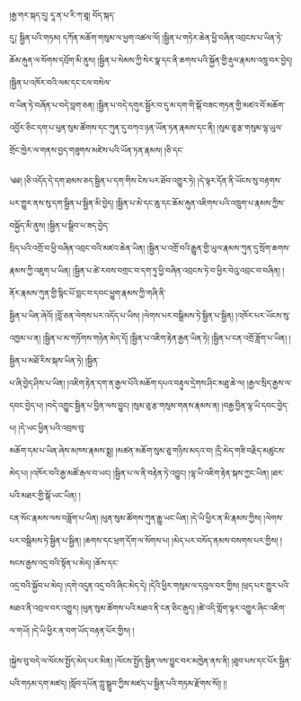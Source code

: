 ﻿  
།རྒྱ་གར་སྐད་དུ། དཱ་ན་པ་རི་ཀ་ཐཱ། བོད་སྐད་  
དུ༑ སྦྱིན་པའི་གཏམ། དཀོན་མཆོག་གསུམ་ལ་ཕྱག་འཚལ་ལོ། །སྦྱིན་པ་གཏེར་ཆེན་ཕྱི་བཞིན་འབྲངས་པ་ཡིན་ཏེ་ཆོམ་རྐུན་ལ་སོགས་དབྲོག་མི་ནུས། །སྦྱིན་པ་སེམས་ཀྱི་སེར་སྣ་དང་ནི་ཆགས་པའི་སྐྱོན་གྱི་རྡུལ་རྣམས་འཁྲུ་བར་བྱེད། །སྦྱིན་པ་འཁོར་བའི་ལམ་དང་ངལ་བསེལ་  
བ་ཡིན་ཏེ་བཞོན་པ་བདེ་བླག་ཅན། །སྦྱིན་པ་བདེ་དགུར་སྦྱོར་བ་དུ་མ་དག་གི་སྒོ་བཟང་གཏན་གྱི་མཛའ་བོ་མཆོག་འབྱོར་ཅིང་དག་པ་ཕུན་སུམ་ཚོགས་དང་ཀུན་དུ་བཀའ་ཉན་ཡོན་ཏན་རྣམས་དང་ནི། །སུམ་ཅུ་རྩ་གསུམ་ལྷ་ཡུལ་གྲོང་ཁྱེར་ལ་གནས་བྱད་གཟུགས་མཛེས་པའི་ཡོན་ཏན་རྣམས། །ཅི་དང་  
  
༄༅། །ཅི་འདོད་དེ་དག་ཐམས་ཅད་སྦྱིན་པ་དག་གིས་ངེས་པར་ཐོབ་འགྱུར་ཏེ། །དེ་ལྟར་དོན་ནི་ཡོངས་སུ་བརྟགས་པར་གྱུར་ནས་སུ་དག་སྦྱིན་པ་སྦྱིན་མི་བྱེད། །སྦྱིན་པ་མེ་དང་ཆུ་དང་ཆོམ་རྐུན་འཇིགས་པའི་འཁྲུག་པ་རྣམས་ཀྱིས་བསྐྱོད་མི་ནུས། །སྦྱིན་པ་སྒྲིབ་པ་ཟད་བྱེད་  
སྲིད་པའི་འགྲོ་བ་ཕྱི་བཞིན་འབྲང་བའི་མཛའ་ཆེན་ཡིན། །སྦྱིན་པ་འགྲོ་བའི་རྒྱུན་གྱི་ཡུལ་རྣམས་ཀུན་དུ་སྲོག་ཆགས་རྣམས་ཀྱི་འཇུག་པ་ཡིན། །སྦྱིན་པ་ཚེ་རབས་བགྲང་བ་དག་ཏུ་ཕྱི་བཞིན་འབྲངས་ཏེ་བ་ཕྱིར་བེའུ་འབྲང་བ་བཞིན། །ནོར་རྣམས་ཀུན་གྱི་སྙིང་པོ་བླང་བ་དབང་ཕྱུག་རྣམས་ཀྱི་གཞི་ནི་  
སྦྱིན་པ་ཡིན་ཞེའོ། །བློ་ཅན་ལེགས་པར་འདོད་པ་ཡིས། །ལེགས་པར་བསྒྲིམས་ཏེ་སྦྱིན་པ་སྦྱིན། །འཁོར་པར་ཡོངས་སུ་འཁྱམ་པ་ན། །སྦྱིན་པ་མ་གཏོགས་གཉེན་མེད་དོ། །སྦྱིན་པ་འཇིག་རྟེན་རྒྱན་ཡིན་ཏེ། །སྦྱིན་པ་ངན་འགྲོ་ཟློག་པ་ཡིན། །སྦྱིན་པ་མཐོ་རིས་སྐས་ཡིན་ཏེ། །སྦྱིན་  
པ་ཞི་བྱེད་ཤིས་པ་ཡིན། །འཇིག་རྟེན་དག་ན་རྒྱལ་པོའི་མཆོག་དཔའ་བརྟུལ་དྲེགས་ཤིང་མཐུ་ཆེ་ལ། །རྒྱལ་སྲིད་རྒྱས་ལ་དབང་བྱེད་པ། །བདེ་འགྱུང་སྦྱིན་པ་བྱིན་ལས་བྱུང། །སུམ་ཅུ་རྩ་གསུམ་གནས་རྣམས་ན། །བརྒྱ་བྱིན་ལྷ་ཡི་དབང་བྱེད་པ། །དེ་ཡང་ཕྱིན་པའི་འབྲས་བུ་  
མཆོག་དམ་པ་ཡིན་ཞེས་མཁས་རྣམས་སྨྲ། །མཚན་མཆོག་སུམ་ཅུ་གཉིས་མདའ་བ། །དྲི་མེད་གཟི་བརྗིད་མཚུངས་མེད་པ། །འཁོར་བའི་རྒྱ་མཚོ་རྒལ་བ་ཡང། །སྦྱིན་པ་ལ་ནི་བརྟེན་ཏེ་འབྱུང། །ལྷ་ཡི་འཇིག་རྟེན་སྐས་ཀྱང་ཡིན། །ཐར་པའི་མཐར་གྱི་སྒོ་ཡང་ཡིན། །  
ངན་སོང་རྣམས་ལས་བཟློག་པ་ཡིན། །ཕུན་སུམ་ཚོགས་ཀུན་རྒྱུ་ཡང་ཡིན། །དེ་ཡི་ཕྱིར་ན་མི་རྣམས་ཀྱིས། །ལེགས་པར་བསྒྲིམས་ཏེ་སྦྱིན་པ་སྦྱིན། །ཆགས་དང་ཕྲག་དོག་ལ་སོགས་པ། །མེད་པར་བསོད་ནམས་བསགས་པར་གྱིས། །སངས་རྒྱས་འདྲ་བའི་སྟོན་པ་མེད། །ཆོས་དང་  
འདྲ་བའི་སྐྱོབ་པ་མེད། །དགེ་འདུན་འདྲ་བའི་ཞིང་མེད་དེ། །དེའི་ཕྱིར་གསུམ་ལ་དབུལ་བར་གྱིས། །ཕྲད་པར་གྱུར་པའི་མཐའ་ནི་འབྲལ་བར་འགྱུར། །ཕུན་སུམ་ཚོགས་པའི་མཐའ་ནི་ངན་ཅིང་རྒུད། །ཚེ་འདི་གློག་ལྟར་འགྱུར་ཞིང་འཇིག་ལ་གཡོ། །དེ་ཡི་ཕྱིར་ན་བག་ཡོད་བརྟན་པོར་གྱིས། །  
  
།སྐྱེས་བུ་བདེ་ལ་ལོངས་སྤྱོད་མེད་པར་མིན། །ལོངས་སྤྱོད་སྦྱིན་ལས་བྱུང་བར་མཁྱེན་ནས་ནི། །ཐུབ་པས་དང་པོར་སྦྱིན་པའི་གཏམ་དག་མཛད། །སློབ་དཔོན་ཀླུ་སྒྲུབ་ཀྱིས་མཛད་པ་སྦྱིན་པའི་གཏམ་རྫོགས་སོ།། །།  
  
  
